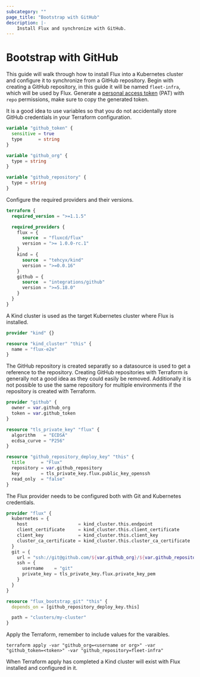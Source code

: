 ```yaml
---
subcategory: ""
page_title: "Bootstrap with GitHub"
description: |-
    Install Flux and synchronize with GitHub.
---
```


# Bootstrap with GitHub

This guide will walk through how to install Flux into a Kubernetes cluster and configure it to synchronize from a GitHub repository. Begin with creating a GitHub repository, in this guide it will be named `fleet-infra`, which will be used by Flux.
Generate a [personal access token](https://docs.github.com/en/authentication/keeping-your-account-and-data-secure/creating-a-personal-access-token) (PAT) with `repo` permissions, make sure to copy the generated token.

It is a good idea to use variables so that you do not accidentally store GitHub credentials in your Terraform configuration.

```terraform
variable "github_token" {
  sensitive = true
  type      = string
}

variable "github_org" {
  type = string
}

variable "github_repository" {
  type = string
}
```

Configure the required providers and their versions.

```terraform
terraform {
  required_version = ">=1.1.5"

  required_providers {
    flux = {
      source  = "fluxcd/flux"
      version = ">= 1.0.0-rc.1"
    }
    kind = {
      source  = "tehcyx/kind"
      version = ">=0.0.16"
    }
    github = {
      source  = "integrations/github"
      version = ">=5.18.0"
    }
  }
}
```

A Kind cluster is used as the target Kubernetes cluster where Flux is installed.

```terraform
provider "kind" {}

resource "kind_cluster" "this" {
  name = "flux-e2e"
}
```

The GitHub repository is created separatly so a datasource is used to get a reference to the repository. Creating GitHub repositories with Terraform is generally not a good idea as they could easily be removed. Additionally it is not possible to use the same repository for multiple environments if the repository is created with Terraform.
	
```terraform
provider "github" {
  owner = var.github_org
  token = var.github_token
}

resource "tls_private_key" "flux" {
  algorithm   = "ECDSA"
  ecdsa_curve = "P256"
}

resource "github_repository_deploy_key" "this" {
  title      = "Flux"
  repository = var.github_repository
  key        = tls_private_key.flux.public_key_openssh
  read_only  = "false"
}
```

The Flux provider needs to be configured both with Git and Kubernetes credentials. 

```terraform
provider "flux" {
  kubernetes = {
    host                   = kind_cluster.this.endpoint
    client_certificate     = kind_cluster.this.client_certificate
    client_key             = kind_cluster.this.client_key
    cluster_ca_certificate = kind_cluster.this.cluster_ca_certificate
  }
  git = {
    url = "ssh://git@github.com/${var.github_org}/${var.github_repository}.git"
    ssh = {
      username    = "git"
      private_key = tls_private_key.flux.private_key_pem
    }
  }
}

resource "flux_bootstrap_git" "this" {
  depends_on = [github_repository_deploy_key.this]

  path = "clusters/my-cluster"
}
```

Apply the Terraform, remember to include values for the varaibles.

```hcl
terraform apply -var "github_org=<username or org>" -var "github_token=<token>" -var "github_repository=fleet-infra"
```

When Terraform apply has completed a Kind cluster will exist with Flux installed and configured in it.
